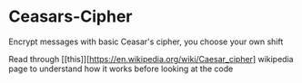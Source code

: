 # Ceasars-Cipher
Encrypt messages with basic Ceasar's cipher, you choose your own shift

Read through [[this]][https://en.wikipedia.org/wiki/Caesar_cipher] wikipedia page to understand how it works before looking at the code
